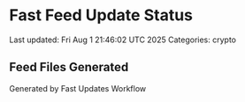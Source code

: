 # Fast Feed Update Status
Last updated: Fri Aug  1 21:46:02 UTC 2025
Categories: crypto

## Feed Files Generated

Generated by Fast Updates Workflow
